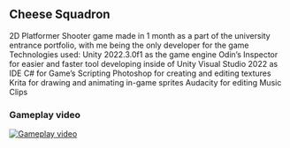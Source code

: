 ## Cheese Squadron
2D Platformer Shooter game made in 1 month as a part of the university entrance portfolio, with me being the only developer for the game
Technologies used:
Unity 2022.3.0f1 as the game engine
Odin’s Inspector for easier and faster tool developing inside of Unity
Visual Studio 2022 as IDE
C# for Game’s Scripting
Photoshop for creating and editing textures
Krita for drawing and animating in-game sprites
Audacity for editing Music Clips

### Gameplay video
[![Gameplay video](https://img.youtube.com/vi/JFjl8hl-qu0/0.jpg)]( https://youtu.be/JFjl8hl-qu0)
